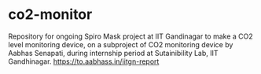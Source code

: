 # co2-monitor
Repository for ongoing Spiro Mask project at IIT Gandinagar to make a CO2 level monitoring device, on a subproject of CO2 monitoring device by Aabhas Senapati, during internship period at Sutainibility Lab, IIT Gandhinagar.
https://to.aabhass.in/iitgn-report
